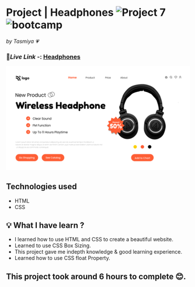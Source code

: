 # Project | Headphones ![Project 7](https://img.shields.io/badge/Project%20-7-green) ![bootcamp](https://img.shields.io/badge/JS-Bootcamp-yellow)

_by Tasmiya 💗_

### 🔗*Live Link* -: [ Headphones]()

![ Headphones](./7.png)

## Technologies used

- HTML
- CSS

## 💡 What I have learn ?

- I learned how to use HTML and CSS to create a beautiful website.
- Learned to use CSS Box Sizing.
- This project gave me indepth knowledge & good learning experience.
- Learned how to use CSS float Property.

## This project took around 6 hours to complete 😊.
